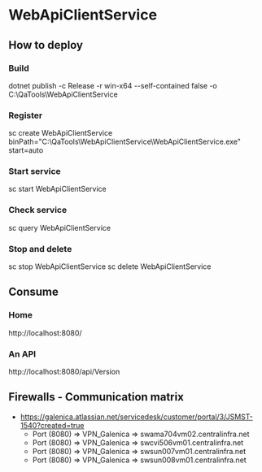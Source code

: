 ﻿# WebApiClientService

## How to deploy

### Build
dotnet publish -c Release -r win-x64 --self-contained false -o C:\QaTools\WebApiClientService

### Register
sc create WebApiClientService binPath="C:\QaTools\WebApiClientService\WebApiClientService.exe" start=auto

### Start service
sc start WebApiClientService

### Check service
sc query WebApiClientService

### Stop and delete
sc stop WebApiClientService
sc delete WebApiClientService


## Consume

### Home 
http://localhost:8080/

### An API
http://localhost:8080/api/Version

## Firewalls - Communication matrix
* https://galenica.atlassian.net/servicedesk/customer/portal/3/JSMST-1540?created=true
	* Port (8080) => VPN_Galenica => swama704vm02.centralinfra.net
	* Port (8080) => VPN_Galenica => swcvi506vm01.centralinfra.net
	* Port (8080) => VPN_Galenica => swsun007vm01.centralinfra.net
	* Port (8080) => VPN_Galenica => swsun008vm01.centralinfra.net